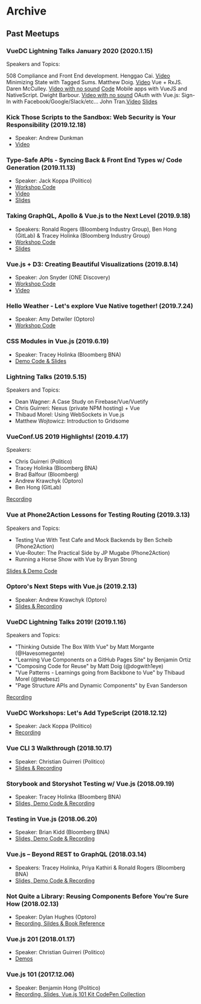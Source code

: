 # Archive

## Past Meetups

### VueDC Lightning Talks January 2020 (2020.1.15)

Speakers and Topics:

508 Compliance and Front End development. Henggao Cai. [Video](https://www.youtube.com/watch?v=Oq-MRAQcwqM&t=0s)
Minimizing State with Tagged Sums. Matthew Doig. [Video](https://www.youtube.com/watch?v=Oq-MRAQcwqM&t=916s)
Vue + RxJS. Daren McCulley. [Video with no sound](https://www.youtube.com/watch?v=Oq-MRAQcwqM&t=1586s) [Code](https://www.notion.so/vuedc/Daren-McCulley-6473ee7750b74de6a79cc9678e3fb8c6)
Mobile apps with VueJS and NativeScript. Dwight Barbour. [Video with no sound](https://www.youtube.com/watch?v=Oq-MRAQcwqM&t=2706s)
OAuth with Vue.js: Sign-In with Facebook/Google/Slack/etc... John Tran.[Video](https://www.youtube.com/watch?v=Oq-MRAQcwqM&t=4267s) [Slides](https://speakerdeck.com/johnkntran/oauth-and-vuejs)

### Kick Those Scripts to the Sandbox: Web Security is Your Responsibility (2019.12.18)
- Speaker: Andrew Dunkman
- [Video](https://www.youtube.com/watch?v=QIWP4oabV9E)

### Type-Safe APIs - Syncing Back & Front End Types w/ Code Generation (2019.11.13)
- Speaker: Jack Koppa (Politico)
- [Workshop Code](https://github.com/jackkoppa/typesafe-api-clients-demo)
- [Video](https://www.youtube.com/watch?v=Tbn04FU3Ku0)
- [Slides](https://docs.google.com/presentation/d/1foL-tGd4PKQzhX7-etfV86ezgF74Z9QfSpIO-ivEe2o/edit#slide=id.g35f391192_04)

### Taking GraphQL, Apollo & Vue.js to the Next Level (2019.9.18)
- Speakers: Ronald Rogers (Bloomberg Industry Group), Ben Hong (GitLab) & Tracey Holinka (Bloomberg Industry Group)
- [Workshop Code](https://github.com/ronald-d-rogers/vue-graphql-workshop)
- [Slides](https://youtu.be/xO3w3_hBRVQ)

### Vue.js + D3: Creating Beautiful Visualizations (2019.8.14)
- Speaker: Jon Snyder (ONE Discovery)
- [Workshop Code](https://github.com/thegoodideaco/visualizing-hierarchies)
- [Video](https://www.youtube.com/watch?v=GuecoTcqmVE&feature=youtu.be)

### Hello Weather - Let's explore Vue Native together! (2019.7.24)

- Speaker: Amy Detwiler (Optoro)
- [Workshop Code](https://github.com/duaimei/hello-weather)

### CSS Modules in Vue.js (2019.6.19)

- Speaker: Tracey Holinka (Bloomberg BNA)
- [Demo Code & Slides](https://github.com/TraceyHolinka/css-modules-in-vuejs)

### Lightning Talks (2019.5.15)

Speakers and Topics:
- Dean Wagner: A Case Study on Firebase/Vue/Vuetify
- Chris Guirreri: Nexus (private NPM hosting) + Vue
- Thibaud Morel: Using WebSockets in Vue.js
- Matthew Wojtowicz: Introduction to Gridsome

### VueConf.US 2019 Highlights! (2019.4.17)

Speakers: 
- Chris Guirreri (Politico)
- Tracey Holinka (Bloomberg BNA)
- Brad Balfour (Bloomberg)
- Andrew Krawchyk (Optoro)
- Ben Hong (GitLab)

[Recording](https://www.youtube.com/watch?v=mzP1hDMnLTY&t=8s)

### Vue at Phone2Action Lessons for Testing Routing (2019.3.13)

Speakers and Topics:
- Testing Vue With Test Cafe and Mock Backends by Ben Scheib (Phone2Action)
- Vue-Router: The Practical Side by JP Mugabe (Phone2Action)
- Running a Horse Show with Vue by Bryan Strong

[Slides & Demo Code](https://github.com/VueDC/Vue-at-Phone2Action-Lessons-for-Testing-Routing)

### Optoro's Next Steps with Vue.js (2019.2.13)

- Speaker: Andrew Krawchyk (Optoro)
- [Slides & Recording](https://github.com/VueDC/Optoros-Next-Steps-with-Vue.js)

### VueDC Lightning Talks 2019! (2019.1.16)

Speakers and Topics:
- "Thinking Outside The Box With Vue" by Matt Morgante (@Havesomegante)
- "Learning Vue Components on a GitHub Pages Site" by Benjamin Ortiz
- "Composing Code for Reuse" by Matt Doig (@dogwith1eye)
- "Vue Patterns - Learnings going from Backbone to Vue" by Thibaud Morel (@teebesz)
- "Page Structure APIs and Dynamic Components" by Evan Sanderson

[Recording](https://www.youtube.com/watch?v=O3mncERjW-A&t=7s)

### VueDC Workshops: Let's Add TypeScript (2018.12.12)

- Speaker: Jack Koppa (Politico)
- [Recording](https://youtu.be/J1PdiRDUbDA)

### Vue CLI 3 Walkthrough (2018.10.17)

- Speaker: Christian Guirreri (Politico)
- [Slides & Recording](https://github.com/VueDC/vue-cli-3-walkthrough)

### Storybook and Storyshot Testing w/ Vue.js (2018.09.19)

- Speaker: Tracey Holinka (Bloomberg BNA)
- [Slides, Demo Code & Recording](https://github.com/VueDC/storybook-and-storyshot-testing-with-vuejs)

### Testing in Vue.js (2018.06.20)

- Speaker: Brian Kidd (Bloomberg BNA)
- [Slides, Demo Code & Recording](https://github.com/VueDC/testing-in-vuejs)

### Vue.js – Beyond REST to GraphQL (2018.03.14)

- Speakers: Tracey Holinka, Priya Kathiri & Ronald Rogers (Bloomberg BNA)
- [Slides, Demo Code & Recording](https://github.com/VueDC/beyond-rest-to-graphql)

### Not Quite a Library: Reusing Components Before You're Sure How (2018.02.13)

- Speaker: Dylan Hughes (Optoro)
- [Recording, Sildes & Book Reference](https://github.com/VueDC/not-quite-a-library)

### Vue.js 201 (2018.01.17)

- Speaker: Christian Guirreri (Politico)
- [Demos](https://github.com/VueDC/vuejs-201)

### Vue.js 101 (2017.12.06)

- Speaker: Benjamin Hong (Politico)
- [Recording, Slides, Vue.js 101 Kit CodePen Collection](https://github.com/VueDC/testing-in-vuejs)
